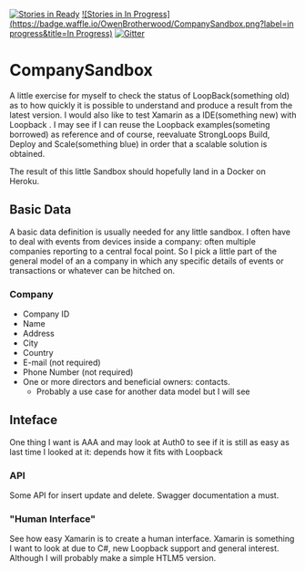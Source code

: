 [![Stories in Ready](https://badge.waffle.io/OwenBrotherwood/CompanySandbox.png?label=ready&title=Ready)](https://waffle.io/OwenBrotherwood/CompanySandbox)
[![Stories in In Progress](https://badge.waffle.io/OwenBrotherwood/CompanySandbox.png?label=in progress&title=In Progress)](https://waffle.io/OwenBrotherwood/CompanySandbox)
[![Gitter](https://badges.gitter.im/Join%20Chat.svg)](https://gitter.im/OwenBrotherwood/CompanySandbox?utm_source=badge&utm_medium=badge&utm_campaign=pr-badge)
# CompanySandbox
A little exercise for myself to check the status of LoopBack(something old) as to how quickly it is possible to understand and produce a result from the latest version. I would also like to test Xamarin as a IDE(something new) with Loopback . I may see if I can reuse the Loopback examples(someting borrowed) as reference and of course, reevaluate StrongLoops Build, Deploy and Scale(something blue) in order that a scalable solution is obtained.

The result of this little Sandbox should hopefully land in a Docker on Heroku. 

## Basic Data
A basic data definition is usually needed for any little sandbox. I often have to deal with events from devices inside a company: often multiple companies reporting to a central focal point. So I pick a little part of the general model of an a company in which any specific details of events or transactions or whatever can be hitched on.

### Company
* Company ID
* Name
* Address
* City
* Country
* E-mail (not required)
* Phone Number (not required)
* One or more directors and beneficial owners: contacts. 
  * Probably  a use case for another data model but I will see

## Inteface
One thing I want is AAA and may look at Auth0 to see if it is still as easy as last time I looked at it: depends how it fits with Loopback

### API
Some API for insert update and delete. Swagger documentation a must.

### "Human Interface"
See how easy Xamarin is to create a human interface. Xamarin is something I want to look at due to C#, new Loopback support and general interest. Although I will probably make a simple HTLM5 version.

